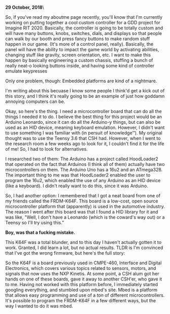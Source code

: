 **29 October, 2018**\

So, if you\'ve read my aboutme page recently, you\'ll know that I\'m
currently working on putting together a cool custom controller for a GDD
project for Imagine RIT 2020. Basically, the controller is going to be
totally custom and will have many buttons, knobs, switches, dials, and
displays so that people can walk by our booth and press fancy buttons to
make random stuff happen in our game. (It\'s more of a control panel,
really). Basically, the panel will have the ability to impact the game
world by activating abilities, changing stuff like gravity, screen
orientation, etc. I want to make this happen by basically engineering a
custom chassis, stuffing a bunch of really neat-o looking buttons
inside, and having some kind of controller emulate keypresses

Only one problem, though: Embedded platforms are kind of a nightmare.

I\'m writing about this becuase I know some people I think\'d get a kick
out of this story, and I think it\'s really going to be an example of
just how goddamn annoying computers can be.

Okay, so here\'s the thing. I need a microcontroller board that can do
all the things I needed it to do. I believe the best thing for this
project would be an Arduino Leonardo, since it can do all the Arduino-y
things, but can also be used as an HID device, meaning keyboard
emulation. However, I didn\'t want to use something I was familiar with
(in persuit of knowledge™). My original thought was to use the Teensy
3.6 that CSH had. However, when I went to the research room a few weeks
ago to look for it, I couldn\'t find it for the life of me! So, I had to
look for alternatives.

I researched two of them: The Arduino has a project called HoodLoader2
that operated on the fact that Arduinos (I think all of them) actually
have two microcontrollers on them. The Arduino Uno has a 16u2 and an
ATmega328. The important thing to me was that HoodLoader2 enabled the
user to program the 16u2, which enabled the use of any Arduino as an HID
device (like a keyboard). I didn\'t really want to do this, since it was
Arduino.

So, I had another option: I remembered that I got a neat board from one
of my friends called the FRDM-K64F. This board is a low-cost, open
source microcontroller platform that (apparently) is used in the
automotive industry. The reason I went after this board was that I found
a HID library for it and was like, \"Well, I don\'t have a Leonardo
(which is the coward\'s way out) or a Teensy so I\'ll try using this.\"

**Boy, was that a fucking mistake.**

This K64F was a total blunder, and to this day I haven\'t actually
gotten it to work. Granted, I did learn a lot, but no actual results.
TLDR is I\'m convinced that I\'ve got the wrong firmware, but here\'s
the full story:

So the K64F is a board previously used in CMPE-460, Interface and
Digital Electronics, which covers various topics related to sensors,
motors, and signals that now uses the NXP Kinetis. At some point, a CSH
alum got her hands on one of these boards, gave it away to another
CSH\'er, who gave it to me. Having not worked with this platform before,
I immediately started googling everything, and stumbled upon mbed\'s
site. Mbed is a platform that allows easy programming and use of a *ton*
of different microcontrollers. It\'s possible to program the FRDM-K64F
in a few different ways, but the way I wanted to do it was mbed.
